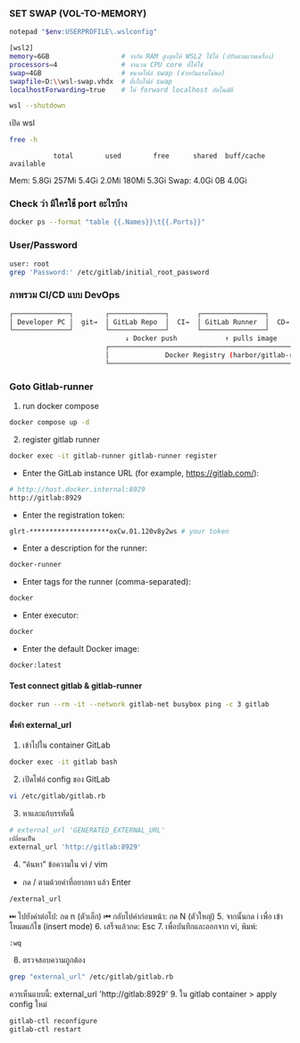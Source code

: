 ### SET SWAP (VOL-TO-MEMORY)
```bash
notepad "$env:USERPROFILE\.wslconfig"
```
```bash
[wsl2]
memory=6GB                  # จำกัด RAM สูงสุดให้ WSL2 ใช้ได้ (ปรับตามแรมเครื่อง)
processors=4                # จำนวน CPU core ที่ให้ใช้
swap=4GB                    # ขนาดไฟล์ swap (ช่วยกันแรมไม่พอ)
swapfile=D:\\wsl-swap.vhdx  # ที่เก็บไฟล์ swap
localhostForwarding=true    # ให้ forward localhost อัตโนมัติ
```

```bash
wsl --shutdown
```
เปิด wsl
```bash
free -h
```
               total        used        free      shared  buff/cache   available
Mem:           5.8Gi       257Mi       5.4Gi       2.0Mi       180Mi       5.3Gi
Swap:          4.0Gi          0B       4.0Gi

### Check ว่า มีใครใช้ port อะไรบ้าง
```bash
docker ps --format "table {{.Names}}\t{{.Ports}}"
```
### User/Password
```bash
user: root 
grep 'Password:' /etc/gitlab/initial_root_password
```
### ภาพรวม CI/CD แบบ DevOps
```bash
┌──────────────┐        ┌──────────────┐       ┌────────────────┐       ┌────────────────┐
│ Developer PC │  git→  │ GitLab Repo  │  CI→  │ GitLab Runner  │  CD→  │ Rancher / K8s  │
└──────────────┘        └──────────────┘       └────────────────┘       └────────────────┘
                             ↓ Docker push            ↑ pulls image          deploys app
                        ┌──────────────────────────────────────────────────────────────┐
                        │              Docker Registry (harbor/gitlab-registry)        │
                        └──────────────────────────────────────────────────────────────┘
```
### Goto Gitlab-runner
1. run docker compose
```bash
docker compose up -d
```
2. register gitlab runner
```bash
docker exec -it gitlab-runner gitlab-runner register
```
* Enter the GitLab instance URL (for example, https://gitlab.com/):
```bash
# http://host.docker.internal:8929
http://gitlab:8929
```
* Enter the registration token:
```bash
glrt-********************oxCw.01.120v8y2ws # your token
```
* Enter a description for the runner: 
```bash
docker-runner
```
* Enter tags for the runner (comma-separated):
```bash
docker
```
* Enter executor: 
```bash
docker
```
* Enter the default Docker image: 
```bash
docker:latest
```

#### Test connect gitlab & gitlab-runner
```bash
docker run --rm -it --network gitlab-net busybox ping -c 3 gitlab
```

#### ตํ้งค่า external_url
1. เข้าไปใน container GitLab
```bash
docker exec -it gitlab bash
```
2. เปิดไฟล์ config ของ GitLab
```bash
vi /etc/gitlab/gitlab.rb
```
3. หาและแก้บรรทัดนี้
```bash
# external_url 'GENERATED_EXTERNAL_URL'
เปลี่ยนเป็น
external_url 'http://gitlab:8929'
```
4. “ค้นหา” ข้อความใน vi / vim 
- กด / ตามด้วยคำที่อยากหา แล้ว Enter
```bash
/external_url
```
⏭ ไปยังคำต่อไป: กด n (ตัวเล็ก)
⏮ กลับไปคำก่อนหน้า: กด N (ตัวใหญ่)
5. จากนั้นกด i เพื่อ เข้าโหมดแก้ไข (insert mode)
6. เสร็จแล้วกด: Esc
7. เพื่อบันทึกและออกจาก vi, พิมพ์:
```bash
:wq
```
8. ตรวจสอบความถูกต้อง
```bash
grep "external_url" /etc/gitlab/gitlab.rb
```
ควรเห็นแบบนี้: external_url 'http://gitlab:8929'
9. ใน gitlab container > apply config ใหม่
```bash
gitlab-ctl reconfigure
gitlab-ctl restart
```